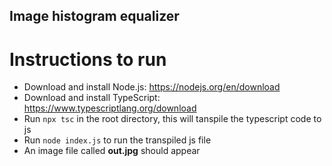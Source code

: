 ## Image histogram equalizer

# Instructions to run
- Download and install Node.js: https://nodejs.org/en/download
- Download and install TypeScript: https://www.typescriptlang.org/download
- Run `npx tsc` in the root directory, this will tanspile the typescript code to js
- Run `node index.js` to run the transpiled js file
- An image file called **out.jpg** should appear